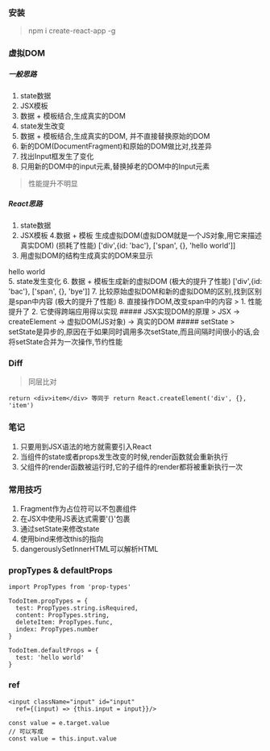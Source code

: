 ### 安装
> npm i create-react-app -g 

### 虚拟DOM
##### 一般思路
1. state数据
2. JSX模板
3. 数据 + 模板结合,生成真实的DOM
4. state发生改变
5. 数据 + 模板结合,生成真实的DOM, 并不直接替换原始的DOM
6. 新的DOM(DocumentFragment)和原始的DOM做比对,找差异
7. 找出Input框发生了变化
8. 只用新的DOM中的input元素,替换掉老的DOM中的Input元素
> 性能提升不明显

##### React思路
1. state数据
2. JSX模板
4.数据 + 模板 生成虚拟DOM(虚拟DOM就是一个JS对象,用它来描述真实DOM) (损耗了性能)
 ['div',{id: 'bac'}, ['span', {}, 'hello world']]
3. 用虚拟DOM的结构生成真实的DOM来显示
<div id="abe"><span>hello world</span></div>
5. state发生变化
6. 数据 + 模板生成新的虚拟DOM (极大的提升了性能)
['div',{id: 'bac'}, ['span', {}, 'bye']]
7. 比较原始虚拟DOM和新的虚拟DOM的区别,找到区别是span中内容 (极大的提升了性能)
8. 直接操作DOM,改变span中的内容
> 1. 性能提升了 2. 它使得跨端应用得以实现
##### JSX实现DOM的原理
> JSX -> createElement -> 虚拟DOM(JS对象) -> 真实的DOM
##### setState
> setState是异步的,原因在于如果同时调用多次setState,而且间隔时间很小的话,会将setState合并为一次操作,节约性能

### Diff
> 同层比对
```
return <div>item</div> 等同于 return React.createElement('div', {}, 'item')
```
### 笔记
1. 只要用到JSX语法的地方就需要引入React
2. 当组件的state或者props发生改变的时候,render函数就会重新执行
3. 父组件的render函数被运行时,它的子组件的render都将被重新执行一次
### 常用技巧
1. Fragment作为占位符可以不包裹组件
2. 在JSX中使用JS表达式需要'{}'包裹
3. 通过setState来修改state
4. 使用bind来修改this的指向
5. dangerouslySetInnerHTML可以解析HTML

### propTypes & defaultProps
```
import PropTypes from 'prop-types'
```
```
TodoItem.propTypes = {
  test: PropTypes.string.isRequired,
  content: PropTypes.string,
  deleteItem: PropTypes.func,
  index: PropTypes.number
}

TodoItem.defaultProps = {
  test: 'hello world'
}
```

### ref
```
<input className="input" id="input" 
  ref={(input) => {this.input = input}}/>
```
```
const value = e.target.value
// 可以写成
const value = this.input.value
```